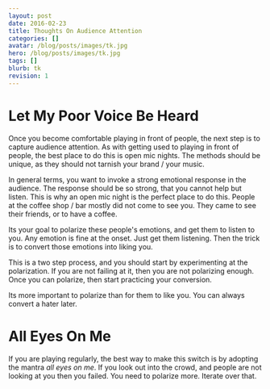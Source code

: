 ```yaml
---
layout: post
date: 2016-02-23
title: Thoughts On Audience Attention
categories: []
avatar: /blog/posts/images/tk.jpg
hero: /blog/posts/images/tk.jpg
tags: []
blurb: tk
revision: 1
---
```


# Let My Poor Voice Be Heard

Once you become comfortable playing in front of people, the next step is to capture audience attention.
As with getting used to playing in front of people, the best place to do this is open mic nights.
The methods should be unique, as they should not tarnish your brand / your music.

In general terms, you want to invoke a strong emotional response in the audience.
The response should be so strong, that you cannot help but listen.
This is why an open mic night is the perfect place to do this.
People at the coffee shop / bar mostly did not come to see you.
They came to see their friends, or to have a coffee.

Its your goal to polarize these people's emotions, and get them to listen to you.
Any emotion is fine at the onset.
Just get them listening.
Then the trick is to convert those emotions into liking you.

This is a two step process, and you should start by experimenting at the polarization.
If you are not failing at it, then you are not polarizing enough.
Once you can polarize, then start practicing your conversion.

Its more important to polarize than for them to like you.
You can always convert a hater later.

# All Eyes On Me

If you are playing regularly, the best way to make this switch is by adopting the mantra *all eyes on me*.
If you look out into the crowd, and people are not looking at you then you failed.
You need to polarize more.
Iterate over that.
